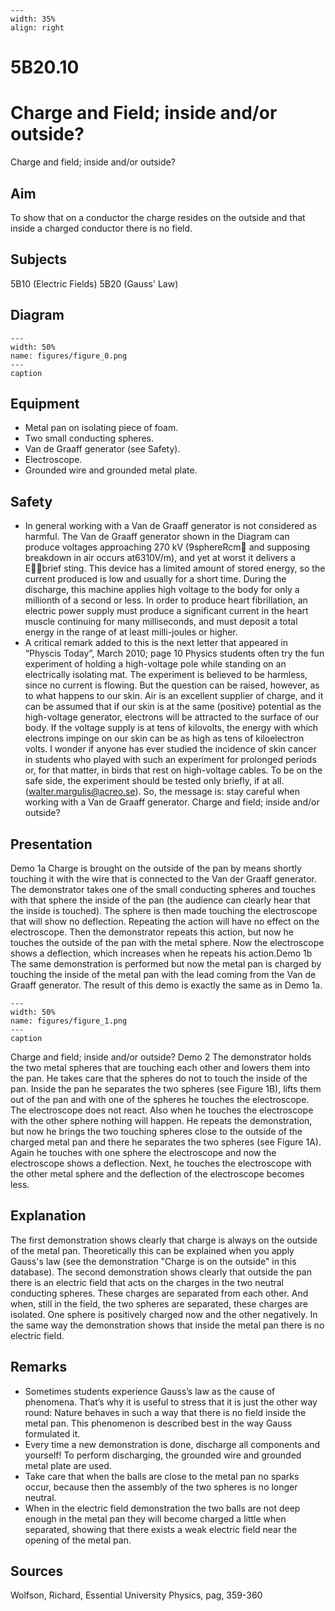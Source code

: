 
```{figure} /figures/busy.png
---
width: 35%
align: right
```
# 5B20.10 
  # Charge and Field; inside and/or outside? 
 Charge and field; inside and/or outside?   
  
## Aim   
 To show that on a conductor the charge resides on the outside and that inside a charged conductor there is no field.    
  
## Subjects   
 5B10 (Electric Fields) 5B20 (Gauss' Law)   
  
## Diagram   
   
```{figure} figures/figure_0.png  
---  
width: 50%  
name: figures/figure_0.png  
---  
caption  
``` 
     
  
## Equipment   
 
 *  Metal pan on isolating piece of foam. 
 *  Two small conducting spheres. 
 *  Van de Graaff generator (see Safety). 
 *  Electroscope. 
 *  Grounded wire and grounded metal plate.   
  
## Safety   
 
 *  In general working with a Van de Graaff generator is not considered as harmful. The Van de Graaff generator shown in the Diagram can produce voltages approaching 270 kV (9sphereRcm and supposing breakdown in air occurs at6310V/m), and yet at worst it delivers a Ebrief sting. This device has a limited amount of stored energy, so the current produced is low and usually for a short time. During the discharge, this machine applies high voltage to the body for only a millionth of a second or less. In order to produce heart fibrillation, an electric power supply must produce a significant current in the heart muscle continuing for many milliseconds, and must deposit a total energy in the range of at least milli-joules or higher.  
 *  A critical remark added to this is the next letter that appeared in “Physcis Today”, March 2010; page 10 Physics students often try the fun experiment of holding a high-voltage pole while standing on an electrically isolating mat. The experiment is believed to be harmless, since no current is flowing. But the question can be raised, however, as to what happens to our skin. Air is an excellent supplier of charge, and it can be assumed that if our skin is at the same (positive) potential as the high-voltage generator, electrons will be attracted to the surface of our body. If the voltage supply is at tens of kilovolts, the energy with which electrons impinge on our skin can be as high as tens of kiloelectron volts. I wonder if anyone has ever studied the incidence of skin cancer in students who played with such an experiment for prolonged periods or, for that matter, in birds that rest on high-voltage cables. To be on the safe side, the experiment should be tested only briefly, if at all. (walter.margulis@acreo.se).                          So, the message is: stay careful when working with a Van de Graaff generator. Charge and field; inside and/or outside?
    
  
## Presentation   
 Demo 1a Charge is brought on the outside of the pan by means shortly touching it with the wire that is connected to the Van der Graaff generator. The demonstrator takes one of the small conducting spheres and touches with that sphere the inside of the pan (the audience can clearly hear that the inside is touched). The sphere is then made touching the electroscope that will show no deflection. Repeating the action will have no effect on the electroscope. Then the demonstrator repeats this action, but now he touches the outside of the pan with the metal sphere. Now the electroscope shows a deflection, which increases when he repeats his action.Demo 1b The same demonstration is performed but now the metal pan is charged by touching the inside of the metal pan with the lead coming from the Van de Graaff generator. The result of this demo is exactly the same as in Demo 1a.     
```{figure} figures/figure_1.png  
---  
width: 50%  
name: figures/figure_1.png  
---  
caption  
``` 
 Charge and field; inside and/or outside?  Demo 2 The demonstrator holds the two metal spheres that are touching each other and lowers them into the pan. He takes care that the spheres do not to touch the inside of the pan. Inside the pan he separates the two spheres (see Figure 1B), lifts them out of the pan and with one of the spheres he touches the electroscope. The electroscope does not react. Also when he touches the electroscope with the other sphere nothing will happen. He repeats the demonstration, but now he brings the two touching spheres close to the outside of the charged metal pan and there he separates the two spheres (see Figure 1A). Again he touches with one sphere the electroscope and now the electroscope shows a deflection. Next, he touches the electroscope with the other metal sphere and the deflection of the electroscope becomes less.   
  
## Explanation   
 The first demonstration shows clearly that charge is always on the outside of the metal pan. Theoretically this can be explained when you apply Gauss's law (see the demonstration "Charge is on the outside" in this database). The second demonstration shows clearly that outside the pan there is an electric field that acts on the charges in the two neutral conducting spheres. These charges are separated from each other. And when, still in the field, the two spheres are separated, these charges are isolated. One sphere is positively charged now and the other negatively. In the same way the demonstration shows that inside the metal pan there is no electric field.    
  
## Remarks   
 
 *  Sometimes students experience Gauss’s law as the cause of phenomena. That’s why it is useful to stress that it is just the other way round: Nature behaves in such a way that there is no field inside the metal pan. This phenomenon is described best in the way Gauss formulated it.  
 *  Every time a new demonstration is done, discharge all components and yourself! To perform discharging, the grounded wire and grounded metal plate are used. 
 *  Take care that when the balls are close to the metal pan no sparks occur, because then the assembly of the two spheres is no longer neutral. 
 *  When in the electric field demonstration the two balls are not deep enough in the metal pan they will become charged a little when separated, showing that there exists a weak electric field near the opening of the metal pan.
   
  
## Sources   
 Wolfson, Richard, Essential University Physics, pag, 359-360   